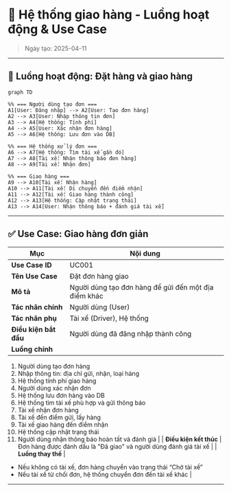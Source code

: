 # 🚚 Hệ thống giao hàng - Luồng hoạt động & Use Case
> Ngày tạo: 2025-04-11

---

## 🔁 Luồng hoạt động: Đặt hàng và giao hàng

```mermaid
graph TD

%% === Người dùng tạo đơn ===
A1[User: Đăng nhập] --> A2[User: Tạo đơn hàng]
A2 --> A3[User: Nhập thông tin đơn]
A3 --> A4[Hệ thống: Tính phí]
A4 --> A5[User: Xác nhận đơn hàng]
A5 --> A6[Hệ thống: Lưu đơn vào DB]

%% === Hệ thống xử lý đơn ===
A6 --> A7[Hệ thống: Tìm tài xế gần đó]
A7 --> A8[Tài xế: Nhận thông báo đơn hàng]
A8 --> A9[Tài xế: Nhận đơn]

%% === Giao hàng ===
A9 --> A10[Tài xế: Nhận hàng]
A10 --> A11[Tài xế: Di chuyển đến điểm nhận]
A11 --> A12[Tài xế: Giao hàng thành công]
A12 --> A13[Hệ thống: Cập nhật trạng thái]
A13 --> A14[User: Nhận thông báo + đánh giá tài xế]
```

---

## ✅ Use Case: Giao hàng đơn giản

| Mục               | Nội dung |
|--------------------|---------|
| **Use Case ID**     | UC001 |
| **Tên Use Case**    | Đặt đơn hàng giao |
| **Mô tả**           | Người dùng tạo đơn hàng để gửi đến một địa điểm khác |
| **Tác nhân chính**  | Người dùng (User) |
| **Tác nhân phụ**    | Tài xế (Driver), Hệ thống |
| **Điều kiện bắt đầu** | Người dùng đã đăng nhập thành công |
| **Luồng chính**     | 
1. Người dùng tạo đơn hàng  
2. Nhập thông tin: địa chỉ gửi, nhận, loại hàng  
3. Hệ thống tính phí giao hàng  
4. Người dùng xác nhận đơn  
5. Hệ thống lưu đơn hàng vào DB  
6. Hệ thống tìm tài xế phù hợp và gửi thông báo  
7. Tài xế nhận đơn hàng  
8. Tài xế đến điểm gửi, lấy hàng  
9. Tài xế giao hàng đến điểm nhận  
10. Hệ thống cập nhật trạng thái  
11. Người dùng nhận thông báo hoàn tất và đánh giá |
| **Điều kiện kết thúc** | Đơn hàng được đánh dấu là "Đã giao" và người dùng đánh giá tài xế |
| **Luồng thay thế** | 
- Nếu không có tài xế, đơn hàng chuyển vào trạng thái “Chờ tài xế”  
- Nếu tài xế từ chối đơn, hệ thống chuyển đơn đến tài xế khác |

---


